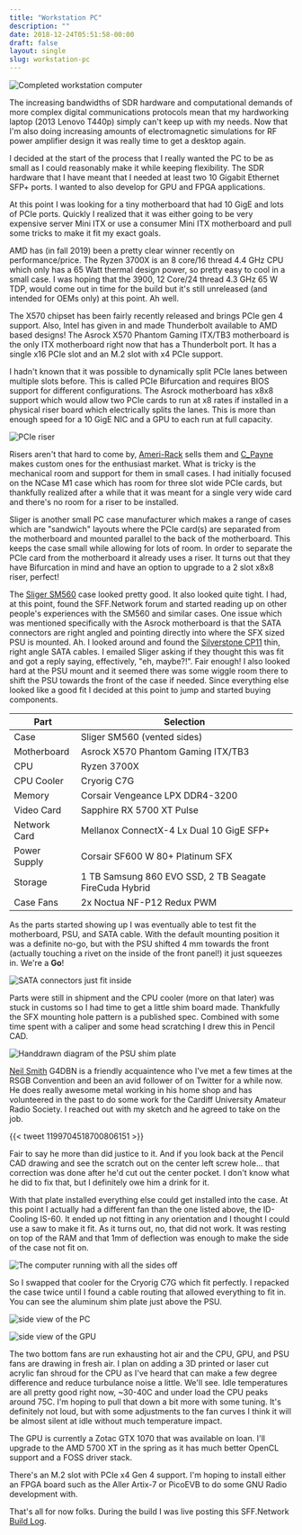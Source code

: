 ```yaml
---
title: "Workstation PC"
description: ""
date: 2018-12-24T05:51:58-00:00
draft: false
layout: single 
slug: workstation-pc
---
```


![Completed workstation computer](/project/workstation_thumbsup.jpg)

The increasing bandwidths of SDR hardware and computational demands of more complex digital communications protocols mean that my hardworking laptop (2013 Lenovo T440p) simply can't keep up with my needs. Now that I'm also doing increasing amounts of electromagnetic simulations for RF power amplifier design it was really time to get a desktop again.

I decided at the start of the process that I really wanted the PC to be as small as I could reasonably make it while keeping flexibility. The SDR hardware that I have meant that I needed at least two 10 Gigabit Ethernet SFP+ ports. I wanted to also develop for GPU and FPGA applications.

At this point I was looking for a tiny motherboard that had 10 GigE and lots of PCIe ports. Quickly I realized that it was either going to be very expensive server Mini ITX or use a consumer Mini ITX motherboard and pull some tricks to make it fit my exact goals.

AMD has (in fall 2019) been a pretty clear winner recently on performance/price. The Ryzen 3700X is an 8 core/16 thread 4.4 GHz CPU which only has a 65 Watt thermal design power, so pretty easy to cool in a small case. I was hoping that the 3900, 12 Core/24 thread 4.3 GHz 65 W TDP, would come out in time for the build but it's still unreleased (and intended for OEMs only) at this point. Ah well.

The X570 chipset has been fairly recently released and brings PCIe gen 4 support. Also, Intel has given in and made Thunderbolt available to AMD based designs! The Asrock X570 Phantom Gaming ITX/TB3 motherboard is the only ITX motherboard right now that has a Thunderbolt port. It has a single x16 PCIe slot and an M.2 slot with x4 PCIe support.

I hadn't known that it was possible to dynamically split PCIe lanes between multiple slots before. This is called PCIe Bifurcation and requires BIOS support for different configurations. The Asrock motherboard has x8x8 support which would allow two PCIe cards to run at x8 rates if installed in a physical riser board which electrically splits the lanes. This is more than enough speed for a 10 GigE NIC and a GPU to each run at full capacity.

![PCIe riser](/project/workstation_riser.jpg)

Risers aren't that hard to come by, [Ameri-Rack](http://www.ameri-rack.com/ARC2-PELY423-C7_m.html) sells them and [C_Payne](https://peine-braun.net/shop/index.php?route=information/information&information_id=7) makes custom ones for the enthusiast market. What is tricky is the mechanical room and support for them in small cases. I had initially focused on the NCase M1 case which has room for three slot wide PCIe cards, but thankfully realized after a while that it was meant for a single very wide card and there's no room for a riser to be installed.

Sliger is another small PC case manufacturer which makes a range of cases which are "sandwich" layouts where the PCIe card(s) are separated from the motherboard and mounted parallel to the back of the motherboard. This keeps the case small while allowing for lots of room. In order to separate the PCIe card from the motherboard it already uses a riser. It turns out that they have Bifurcation in mind and have an option to upgrade to a 2 slot x8x8 riser, perfect!

The [Sliger SM560](https://www.sliger.com/products/cases/sm560/) case looked pretty good. It also looked quite tight. I had, at this point, found the SFF.Network forum and started reading up on other people's experiences with the SM560 and similar cases. One issue which was mentioned specifically with the Asrock motherboard is that the SATA connectors are right angled and pointing directly into where the SFX sized PSU is mounted. Ah. I looked around and found the [Silverstone CP11](https://www.silverstonetek.com/product.php?pid=445&area=en) thin, right angle SATA cables. I emailed Sliger asking if they thought this was fit and got a reply saying, effectively, "eh, maybe?!". Fair enough! I also looked hard at the PSU mount and it seemed there was some wiggle room there to shift the PSU towards the front of the case if needed. Since everything else looked like a good fit I decided at this point to jump and started buying components.

Part         | Selection  
---|---  
Case         | Sliger SM560 (vented sides)  
Motherboard  | Asrock X570 Phantom Gaming ITX/TB3  
CPU          | Ryzen 3700X  
CPU Cooler   | Cryorig C7G 
Memory       | Corsair Vengeance LPX DDR4-3200  
Video Card   | Sapphire RX 5700 XT Pulse  
Network Card | Mellanox ConnectX-4 Lx Dual 10 GigE SFP+  
Power Supply | Corsair SF600 W 80+ Platinum SFX  
Storage      | 1 TB Samsung 860 EVO SSD, 2 TB Seagate FireCuda Hybrid  
Case Fans    | 2x Noctua NF-P12 Redux PWM

As the parts started showing up I was eventually able to test fit the motherboard, PSU, and SATA cable. With the default mounting position it was a definite no-go, but with the PSU shifted 4 mm towards the front (actually touching a rivet on the inside of the front panel!) it just squeezes in. We're a **Go**!

![SATA connectors just fit inside](/project/workstation_sata_squeeze.jpg)

Parts were still in shipment and the CPU cooler (more on that later) was stuck in customs so I had time to get a little shim board made. Thankfully the SFX mounting hole pattern is a published spec. Combined with some time spent with a caliper and some head scratching I drew this in Pencil CAD.

![Handdrawn diagram of the PSU shim plate](/project/workstation_pencilcad.jpg)

[Neil Smith](https://twitter.com/G4DBN) G4DBN is a friendly acquaintence who I've met a few times at the RSGB Convention and been an avid follower of on Twitter for a while now. He does really awesome metal working in his home shop and has volunteered in the past to do some work for the Cardiff University Amateur Radio Society. I reached out  with my sketch and he agreed to take on the job.

{{< tweet 1199704518700806151 >}}

Fair to say he more than did justice to it. And if you look back at the Pencil CAD drawing and see the scratch out on the center left screw hole... that correction was done after he'd cut out the center pocket. I don't know what he did to fix that, but I definitely owe him a drink for it.

With that plate installed everything else could get installed into the case. At this point I actually had a different fan than the one listed above, the ID-Cooling IS-60. It ended up not fitting in any orientation and I thought I could use a saw to make it fit. As it turns out, no, that did not work. It was resting on top of the RAM and that 1mm of deflection was enough to make the side of the case not fit on.

![The computer running with all the sides off](/project/workstation_firstlight.jpg)

So I swapped that cooler for the Cryorig C7G which fit perfectly. I repacked the case twice until I found a  cable routing that allowed everything to fit in. You can see the aluminum shim plate just above the PSU.

![side view of the PC](/project/workstation_34_view.jpg)

![side view of the GPU](/project/workstation_gpu_side.jpg)

The two bottom fans are run exhausting hot air and the CPU, GPU, and PSU fans are drawing in fresh air. I plan on adding a 3D printed or laser cut acrylic fan shroud for the CPU as I've heard that can make a few degree difference and reduce turbulance noise a little. We'll see. Idle temperatures are all pretty good right now, ~30-40C and under load the CPU peaks around 75C. I'm hoping to pull that down a bit more with some tuning. It's definitely not loud, but with some adjustments to the fan curves I think it will be almost silent at idle without much temperature impact.

The GPU is currently a Zotac GTX 1070 that was available on loan. I'll upgrade to the AMD 5700 XT in the spring as it has much better OpenCL support and a FOSS driver stack.

There's an M.2 slot with PCIe x4 Gen 4 support. I'm hoping to install either an FPGA board such as the Aller Artix-7 or PicoEVB to do some GNU Radio development with.

That's all for now folks. During the build I was live posting this SFF.Network [Build Log](https://smallformfactor.net/forum/threads/travelling-itx-workstation-dual-10-gige-5700-xt-ryzen-3700x-in-sm560.11741/).
